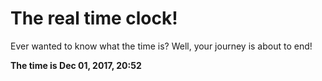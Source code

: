 # The real time clock!

Ever wanted to know what the time is? Well, your journey is about to end!

**The time is Dec 01, 2017, 20:52**